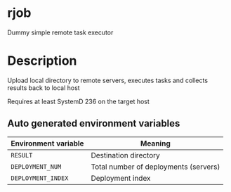 # rjob
Dummy simple remote task executor

# Description

Upload local directory to remote servers, executes tasks and collects
results back to local host

Requires at least SystemD 236 on the target host

## Auto generated environment variables

|Environment variable| Meaning                               |
|--------------------|---------------------------------------|
| `RESULT`           | Destination directory                 |
| `DEPLOYMENT_NUM`   | Total number of deployments (servers) |
| `DEPLOYMENT_INDEX` | Deployment index                      |